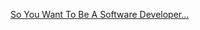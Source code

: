 [So You Want To Be A Software Developer…](https://codeburst.io/so-you-want-to-be-a-software-developer-174e8841c37d)
